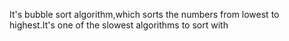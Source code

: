 It's bubble sort algorithm,which sorts the numbers from lowest to highest.It's one of the slowest algorithms to sort with